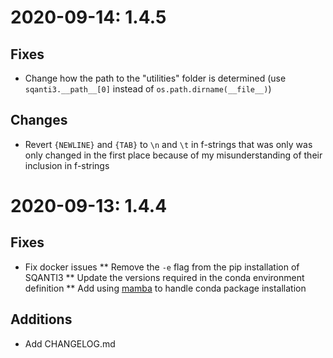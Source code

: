 # 2020-09-14: 1.4.5

## Fixes
* Change how the path to the "utilities" folder is determined
  (use `sqanti3.__path__[0]` instead of `os.path.dirname(__file__)`)

## Changes
* Revert `{NEWLINE}` and `{TAB}` to `\n` and `\t` in f-strings that was only
  was only changed in the first place because of my misunderstanding of their
  inclusion in f-strings

# 2020-09-13: 1.4.4

## Fixes
* Fix docker issues
** Remove the `-e` flag from the pip installation of SQANTI3
** Update the versions required in the conda environment definition
** Add using [mamba](https://github.com/mamba-org/mamba) to handle
conda package installation

## Additions
* Add CHANGELOG.md